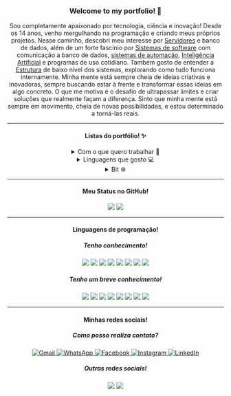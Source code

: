 <!-- TITLE -->
<h3 align="center">Welcome to my portfolio! 👋</h3>

<!-- DESCRIPTION -->  
<p align="center">Sou completamente apaixonado por tecnologia, ciência e inovação! Desde os 14 anos, venho mergulhando na programação e criando meus próprios projetos. Nesse caminho, descobri meu interesse por <a href="https://pt.wikipedia.org/wiki/Servidor">Servidores</a> e banco de dados, além de um forte fascínio por <a href="https://pt.wikipedia.org/wiki/Software">Sistemas de software</a> com comunicação a banco de dados, <a href="https://pt.wikipedia.org/wiki/Automação">sistemas de automação</a>, <a href="https://pt.wikipedia.org/wiki/Inteligência_artificial">Inteligência Artificial</a> e programas de uso cotidiano. Também gosto de entender a <a href="https://pt.wikipedia.org/wiki/Estrutura">Estrutura</a> de baixo nível dos sistemas, explorando como tudo funciona internamente. Minha mente está sempre cheia de ideias criativas e inovadoras, sempre buscando estar à frente e transformar essas ideias em algo concreto. O que me motiva é o desafio de ultrapassar limites e criar soluções que realmente façam a diferença. Sinto que minha mente está sempre em movimento, cheia de novas possibilidades, e estou determinado a torná-las reais.</p>  


---

<!-- INFO -->
<h4 align="center">Listas do portfólio! ✨</h4>
<div align="center">
    <details>
        <summary>Com o que quero trabalhar 💼</summary>
        <ul>
            <li>
                <p>Sistema, Arquitetura de Computadores.</p>
            </li>
            <li>
                <p>Servidor, Banco de dados.</p>
            </li>
            <li>
                <p>IA, Automação.</p>
            </li>
        </ul>
    </details>
    <details>
        <summary>Linguagens que gosto 💻</summary>
        <ul>
            <li>
                <p><strong>Baixo nível:</strong> Assembly.</p>
            </li>
            <li>
                <p><strong>Sistema:</strong> C/C++</p>
            </li>
            <li>
                <p><strong>Alto nível:</strong> Python</p>
            </li>
            <li>
                <p><strong>Navegadores:</strong> HTML, CSS, JS</p>
            </li>
            <li>
                <p><strong>Banco de dados:</strong> PHP</p>
            </li>
            <li>
                <p><strong>CMD Windows:</strong> Batch</p>
            </li>
        </ul>
    </details>
    <details>
        <summary>Bit ⚙</summary>
        <h5>0101011001101111011000111110101000100000111010010010000001100011011101010111001001101001011011110111001101101111001000000110100001100101011010010110111000100001</h5>
    </details>
</div>

---

<!-- GITHUB-STATS -->
<h4 align="center">Meu Status no GitHub!</h4>
<section align="center">
    <img rel="Stats-1" src="https://github-readme-stats.vercel.app/api?username=JefersonFerrettiMoreira&show_icons=true&theme=transparent">
    <img rel="Stats-2" src="https://github-readme-stats.vercel.app/api/top-langs/?username=JefersonFerrettiMoreira&theme=blue-green">
</section>

---

<!-- LINGUAGE-KNOW1 -->
<h4 align="center">Linguagens de programação!</h4>
<h5 align="center">Tenho conhecimento!</h5>
<section align="center">
    <!-- SISTEM -->
    <img rel="Assembly" src="https://img.shields.io/badge/Assembly-FFFFFF?style=for-the-badge">
    <img rel="C" src="https://img.shields.io/badge/C-709EFF?style=for-the-badge">
    <img rel="Cpp" src="https://img.shields.io/badge/Cpp-526DA5?style=for-the-badge">
    <img rel="Python" src="https://img.shields.io/badge/Python-FFEF88?style=for-the-badge">
    <!-- WEB -->
    <img rel="HTML5" src="https://img.shields.io/badge/HTML5-FF865B?style=for-the-badge">
    <img rel="CSS3" src="https://img.shields.io/badge/CSS3-5B97FF?style=for-the-badge">
    <img rel="JavaScript" src="https://img.shields.io/badge/JavaScript-FFD080?style=for-the-badge">
    <img rel="PHP" src="https://img.shields.io/badge/PHP-A0A0FF?style=for-the-badge">
</section>

<!-- LINGUAGE-KNOW2 -->
<h5 align="center">Tenho um breve conhecimento!</h5>
<section align="center">
    <!-- SISTEM -->
    <img rel="Assembly" src="https://img.shields.io/badge/Assembly-FFFFFF?style=for-the-badge">
    <img rel="C" src="https://img.shields.io/badge/C-709EFF?style=for-the-badge">
    <img rel="Cpp" src="https://img.shields.io/badge/Cpp-526DA5?style=for-the-badge">
    <img rel="Python" src="https://img.shields.io/badge/Python-FFEF88?style=for-the-badge">
    <!-- WEB -->
    <img rel="HTML5" src="https://img.shields.io/badge/HTML5-FF865B?style=for-the-badge">
    <img rel="CSS3" src="https://img.shields.io/badge/CSS3-5B97FF?style=for-the-badge">
    <img rel="JavaScript" src="https://img.shields.io/badge/JavaScript-FFD080?style=for-the-badge">
    <img rel="PHP" src="https://img.shields.io/badge/PHP-A0A0FF?style=for-the-badge">
</section>

---

<!-- CONTACTS -->
<h4 align="center">Minhas redes sociais!</h4>
<h5 align="center">Como posso realiza contato?</h5>
<div align="center">
    <a href="https://mail.google.com/mail/u/0/?hl=pt-BR#search/in%3Asent+jeferson.ferretti2004%40gmail.com?compose=new" target="_blank">
        <img alt="Gmail" title="Esse é meu Gmail!" src="https://img.shields.io/badge/Gmail-D14836?style=for-the-badge&logo=gmail&logoColor=white" />
    </a>
    <a href="https://api.whatsapp.com/send?phone=5519989437565&text=Eu%20vim%20pelo%20link%20do%20GitHub!%20%F0%9F%98%80%0APrazem%20em%20conhec%C3%AA-lo%20Jeferson!" target="_blank">
        <img alt="WhatsApp" title="Esse é meu WhatsApp!" src="https://img.shields.io/badge/WhatsApp-25D366?style=for-the-badge&logo=whatsapp&logoColor=white" />
    </a>
    <a href="https://www.facebook.com/jeferson.ferretti.3/" target="_blank">
        <img alt="Facebook" title="Esse é meu Facebook!" src="https://img.shields.io/badge/Facebook-1877F2?style=for-the-badge&logo=facebook&logoColor=white" />
    </a>
    <a href="https://www.instagram.com/jefreemore_fm/" target="_blank">
        <img alt="Instagram" title="Esse é meu Instagram!" src="https://img.shields.io/badge/Instagram-E4405F?style=for-the-badge&logo=instagram&logoColor=white" />
    </a>
    <a href="https://www.linkedin.com/in/jeferson-ferretti-moreira-096521214/" target="_blank">
        <img alt="LinkedIn" title="Esse é meu LinkedIn!" src="https://img.shields.io/badge/LinkedIn-0077B5?style=for-the-badge&logo=linkedin&logoColor=white" />
    </a>
</div>

<!-- SOCIAL-MEDIA-OTHES -->
<h5 align="center">Outras redes sociais!</h5>
<section align="center">
    <img rel="Pinterest" src="https://img.shields.io/badge/Pinterest-%23E60023.svg?&style=for-the-badge&logo=Pinterest&logoColor=white">
    <img rel="Discord" src="https://img.shields.io/badge/Discord-7289DA?style=for-the-badge&logo=discord&logoColor=white">
</section>
